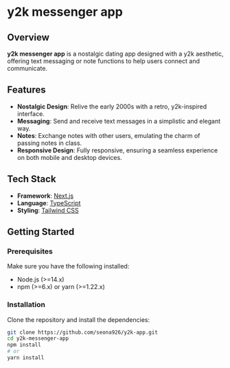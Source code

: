 # y2k messenger app

## Overview

**y2k messenger app** is a nostalgic dating app designed with a y2k aesthetic, offering text messaging or note functions to help users connect and communicate.

## Features

- **Nostalgic Design**: Relive the early 2000s with a retro, y2k-inspired interface.
- **Messaging**: Send and receive text messages in a simplistic and elegant way.
- **Notes**: Exchange notes with other users, emulating the charm of passing notes in class.
- **Responsive Design**: Fully responsive, ensuring a seamless experience on both mobile and desktop devices.

## Tech Stack

- **Framework**: [Next.js](https://nextjs.org/)
- **Language**: [TypeScript](https://www.typescriptlang.org/)
- **Styling**: [Tailwind CSS](https://tailwindcss.com/)

## Getting Started

### Prerequisites

Make sure you have the following installed:

- Node.js (>=14.x)
- npm (>=6.x) or yarn (>=1.22.x)

### Installation

Clone the repository and install the dependencies:

```bash
git clone https://github.com/seona926/y2k-app.git
cd y2k-messenger-app
npm install
# or
yarn install
```
